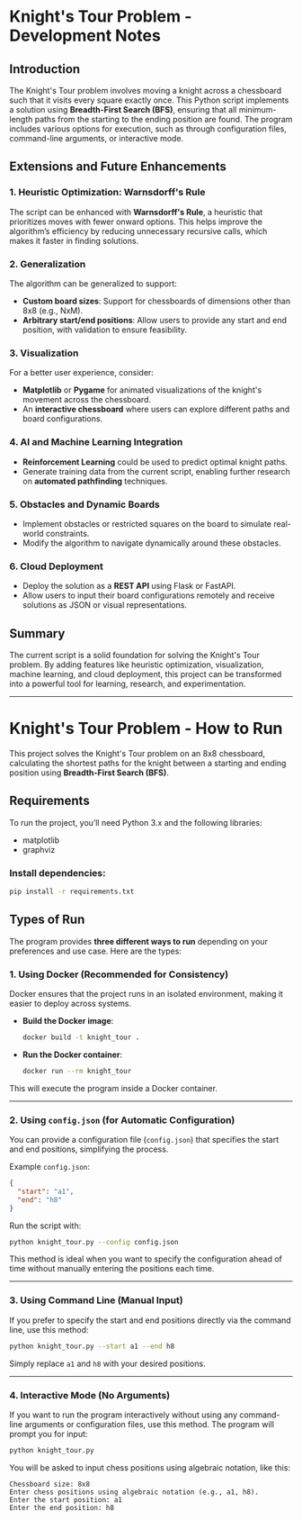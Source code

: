 # **Knight's Tour Problem - Development Notes**

## **Introduction**
The Knight's Tour problem involves moving a knight across a chessboard such that it visits every square exactly once. This Python script implements a solution using **Breadth-First Search (BFS)**, ensuring that all minimum-length paths from the starting to the ending position are found. The program includes various options for execution, such as through configuration files, command-line arguments, or interactive mode.

## **Extensions and Future Enhancements**

### **1. Heuristic Optimization: Warnsdorff's Rule**
The script can be enhanced with **Warnsdorff's Rule**, a heuristic that prioritizes moves with fewer onward options. This helps improve the algorithm’s efficiency by reducing unnecessary recursive calls, which makes it faster in finding solutions.

### **2. Generalization**
The algorithm can be generalized to support:
- **Custom board sizes**: Support for chessboards of dimensions other than 8x8 (e.g., NxM).
- **Arbitrary start/end positions**: Allow users to provide any start and end position, with validation to ensure feasibility.

### **3. Visualization**
For a better user experience, consider:
- **Matplotlib** or **Pygame** for animated visualizations of the knight's movement across the chessboard.
- An **interactive chessboard** where users can explore different paths and board configurations.

### **4. AI and Machine Learning Integration**
- **Reinforcement Learning** could be used to predict optimal knight paths.
- Generate training data from the current script, enabling further research on **automated pathfinding** techniques.

### **5. Obstacles and Dynamic Boards**
- Implement obstacles or restricted squares on the board to simulate real-world constraints.
- Modify the algorithm to navigate dynamically around these obstacles.

### **6. Cloud Deployment**
- Deploy the solution as a **REST API** using Flask or FastAPI.
- Allow users to input their board configurations remotely and receive solutions as JSON or visual representations.

## **Summary**
The current script is a solid foundation for solving the Knight's Tour problem. By adding features like heuristic optimization, visualization, machine learning, and cloud deployment, this project can be transformed into a powerful tool for learning, research, and experimentation.

---

# **Knight's Tour Problem - How to Run**

This project solves the Knight's Tour problem on an 8x8 chessboard, calculating the shortest paths for the knight between a starting and ending position using **Breadth-First Search (BFS)**.

## **Requirements**

To run the project, you’ll need Python 3.x and the following libraries:

- matplotlib
- graphviz

### **Install dependencies:**
   ```bash
   pip install -r requirements.txt
   ```

## **Types of Run**

The program provides **three different ways to run** depending on your preferences and use case. Here are the types:

### 1. **Using Docker (Recommended for Consistency)**

Docker ensures that the project runs in an isolated environment, making it easier to deploy across systems.

- **Build the Docker image**:

  ```bash
  docker build -t knight_tour .
  ```

- **Run the Docker container**:

  ```bash
  docker run --rm knight_tour
  ```

This will execute the program inside a Docker container.

---

### 2. **Using `config.json` (for Automatic Configuration)**

You can provide a configuration file (`config.json`) that specifies the start and end positions, simplifying the process.

Example `config.json`:
```json
{
  "start": "a1",
  "end": "h8"
}
```

Run the script with:

```bash
python knight_tour.py --config config.json
```

This method is ideal when you want to specify the configuration ahead of time without manually entering the positions each time.

---

### 3. **Using Command Line (Manual Input)**

If you prefer to specify the start and end positions directly via the command line, use this method:

```bash
python knight_tour.py --start a1 --end h8
```

Simply replace `a1` and `h8` with your desired positions.

---

### 4. **Interactive Mode (No Arguments)**

If you want to run the program interactively without using any command-line arguments or configuration files, use this method. The program will prompt you for input:

```bash
python knight_tour.py
```

You will be asked to input chess positions using algebraic notation, like this:

```
Chessboard size: 8x8
Enter chess positions using algebraic notation (e.g., a1, h8).
Enter the start position: a1
Enter the end position: h8
```





